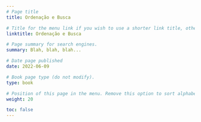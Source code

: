 ```yaml
---
# Page title
title: Ordenação e Busca

# Title for the menu link if you wish to use a shorter link title, otherwise remove this option.
linktitle: Ordenação e Busca

# Page summary for search engines.
summary: Blah, blah, blah...

# Date page published
date: 2022-06-09

# Book page type (do not modify).
type: book

# Position of this page in the menu. Remove this option to sort alphabetically.
weight: 20

toc: false
---
```

